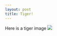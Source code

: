 ```yaml
---
layout: post
title: Tiger!
---
```


Here is a tiger image
<img src='https://c402277.ssl.cf1.rackcdn.com/photos/1620/images/carousel_small/bengal-tiger-why-matter_7341043.jpg?1345548942'/>
